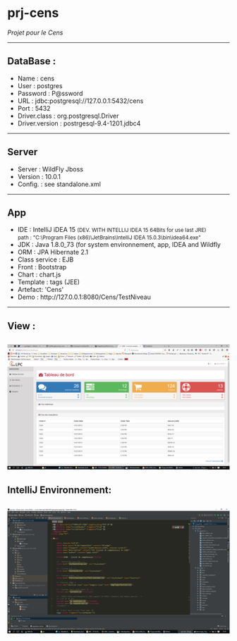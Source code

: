 # prj-cens
<i>Projet pour le Cens</i>
<hr/>
<h2>DataBase :</h2>
<ul>
<li>Name : cens </li>
<li>User : postgres</li>
<li>Password : P@ssword</li>
<li>URL : jdbc:postgresql://127.0.0.1:5432/cens</li>
<li>Port : 5432</li>
<li>Driver.class : org.postgresql.Driver</li>
<li>Driver.version : postrgesql-9.4-1201.jdbc4</li>
</ul>
<hr/>
<h2>Server</h2>
<ul>
<li>Server : WildFly Jboss</li>
<li>Version : 10.0.1</li>
<li>Config. : see standalone.xml</li>
</ul>
<hr/>
<h2>App</h2>
<ul>
<li>IDE : IntelliJ iDEA 15 <small>(DEV. WITH INTELLIJ IDEA 15 64Bits for use last JRE)<br/>path : "C:\Program Files (x86)\JetBrains\IntelliJ IDEA 15.0.3\bin\idea64.exe"</small></li>
<li>JDK : Java 1.8.0_73 (for system environnement, app, IDEA and Wildfly</li>
<li>ORM :  JPA Hibernate 2.1</li>
<li>Class service : EJB</li>
<li>Front : Bootstrap</li>
<li>Chart : chart.js</li>
<li>Template : tags (JEE)</li>
<li>Artefact: 'Cens'</li>
<li>Demo : http://127.0.0.1:8080/Cens/TestNiveau</li>
</ul>

<hr/>
<h2>View : <h2/>
<img src="git/demo1.png"/>

<h2>IntelliJ Environnement: <h2/>
<img src="git/intelliJ1.png"/>
